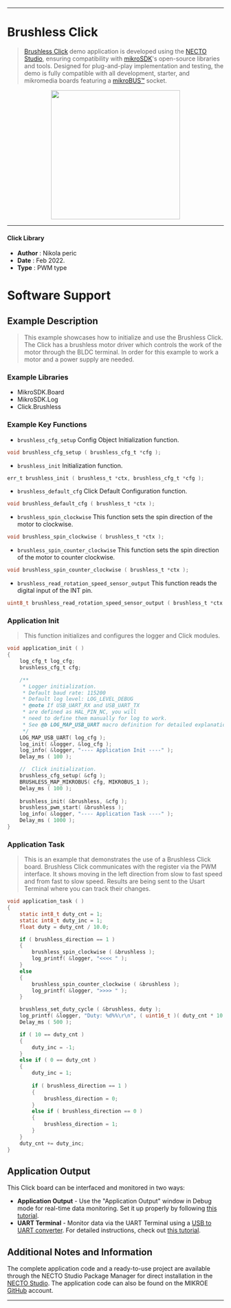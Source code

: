 
---
# Brushless Click

> [Brushless Click](https://www.mikroe.com/?pid_product=MIKROE-2441) demo application is developed using
the [NECTO Studio](https://www.mikroe.com/necto), ensuring compatibility with [mikroSDK](https://www.mikroe.com/mikrosdk)'s
open-source libraries and tools. Designed for plug-and-play implementation and testing, the demo is fully compatible with
all development, starter, and mikromedia boards featuring a [mikroBUS&trade;](https://www.mikroe.com/mikrobus) socket.

<p align="center">
  <img src="https://www.mikroe.com/?pid_product=MIKROE-2441&image=1" height=300px>
</p>

---

#### Click Library

- **Author**        : Nikola peric
- **Date**          : Feb 2022.
- **Type**          : PWM type

# Software Support

## Example Description

>  This example showcases how to initialize and use the Brushless Click. 
>  The Click has a brushless motor driver which controls the work 
>  of the motor through the BLDC terminal. 
>  In order for this example to work a motor and a power supply are needed.

### Example Libraries

- MikroSDK.Board
- MikroSDK.Log
- Click.Brushless

### Example Key Functions

- `brushless_cfg_setup` Config Object Initialization function. 
```c
void brushless_cfg_setup ( brushless_cfg_t *cfg );
``` 
 
- `brushless_init` Initialization function. 
```c
err_t brushless_init ( brushless_t *ctx, brushless_cfg_t *cfg );
```

- `brushless_default_cfg` Click Default Configuration function. 
```c
void brushless_default_cfg ( brushless_t *ctx );
```

- `brushless_spin_clockwise` This function sets the spin direction of the motor to clockwise. 
```c
void brushless_spin_clockwise ( brushless_t *ctx );
```
 
- `brushless_spin_counter_clockwise` This function sets the spin direction of the motor to counter clockwise. 
```c
void brushless_spin_counter_clockwise ( brushless_t *ctx );
```

- `brushless_read_rotation_speed_sensor_output` This function reads the digital input of the INT pin. 
```c
uint8_t brushless_read_rotation_speed_sensor_output ( brushless_t *ctx );
```

### Application Init

> This function initializes and configures the logger and Click modules. 

```c
void application_init ( )
{
    log_cfg_t log_cfg;
    brushless_cfg_t cfg;

    /** 
     * Logger initialization.
     * Default baud rate: 115200
     * Default log level: LOG_LEVEL_DEBUG
     * @note If USB_UART_RX and USB_UART_TX 
     * are defined as HAL_PIN_NC, you will 
     * need to define them manually for log to work. 
     * See @b LOG_MAP_USB_UART macro definition for detailed explanation.
     */
    LOG_MAP_USB_UART( log_cfg );
    log_init( &logger, &log_cfg );
    log_info( &logger, "---- Application Init ----" );
    Delay_ms ( 100 );

    //  Click initialization.
    brushless_cfg_setup( &cfg );
    BRUSHLESS_MAP_MIKROBUS( cfg, MIKROBUS_1 );
    Delay_ms ( 100 );
    
    brushless_init( &brushless, &cfg );
    brushless_pwm_start( &brushless );
    log_info( &logger, "---- Application Task ----" );
    Delay_ms ( 1000 );
}
```

### Application Task

>  This is an example that demonstrates the use of a Brushless Click board.
>  Brushless Click communicates with the register via the PWM interface.
>  It shows moving in the left direction from slow to fast speed
>  and from fast to slow speed.
>  Results are being sent to the Usart Terminal where you can track their changes.

```c
void application_task ( )
{    
    static int8_t duty_cnt = 1;
    static int8_t duty_inc = 1;
    float duty = duty_cnt / 10.0;

    if ( brushless_direction == 1 )
    {
        brushless_spin_clockwise ( &brushless );
        log_printf( &logger, "<<<< " );
    }
    else
    {
        brushless_spin_counter_clockwise ( &brushless );
        log_printf( &logger, ">>>> " );
    }

    brushless_set_duty_cycle ( &brushless, duty );
    log_printf( &logger, "Duty: %d%%\r\n", ( uint16_t )( duty_cnt * 10 ) );
    Delay_ms ( 500 );

    if ( 10 == duty_cnt ) 
    {
        duty_inc = -1;
    }
    else if ( 0 == duty_cnt ) 
    {
        duty_inc = 1;
                
        if ( brushless_direction == 1 )
        {
            brushless_direction = 0;
        }
        else if ( brushless_direction == 0 )
        {
            brushless_direction = 1;
        }
    }
    duty_cnt += duty_inc;
}
```

## Application Output

This Click board can be interfaced and monitored in two ways:
- **Application Output** - Use the "Application Output" window in Debug mode for real-time data monitoring.
Set it up properly by following [this tutorial](https://www.youtube.com/watch?v=ta5yyk1Woy4).
- **UART Terminal** - Monitor data via the UART Terminal using
a [USB to UART converter](https://www.mikroe.com/click/interface/usb?interface*=uart,uart). For detailed instructions,
check out [this tutorial](https://help.mikroe.com/necto/v2/Getting%20Started/Tools/UARTTerminalTool).

## Additional Notes and Information

The complete application code and a ready-to-use project are available through the NECTO Studio Package Manager for 
direct installation in the [NECTO Studio](https://www.mikroe.com/necto). The application code can also be found on
the MIKROE [GitHub](https://github.com/MikroElektronika/mikrosdk_click_v2) account.

---
